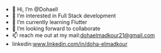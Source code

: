 - 👋 Hi, I’m @Dohaell
- 👀 I’m interested in Full Stack development
- 🌱 I’m currently learning Flutter
- 💞️ I’m looking  forward to collaborate 
- 📫 reach me out at my mail:dohaelmadkour21@gmail.com
- linkedin:www.linkedin.com/in/doha-elmadkour


